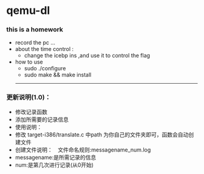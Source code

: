 # qemu-dl
### this is a homework
* record the pc ...
* about the time control :
  * change the icebp ins ,and use it to control the flag 
* how to use 
  * sudo ./configure
  * sudo make && make install 
  ***
### 更新说明(1.0)：
* 修改记录函数
* 添加所需要的记录信息
* 使用说明：
* 修改 target-i386/translate.c 中path 为你自己的文件夹即可，函数会自动创建文件
* 创建文件说明：　文件命名规则:messagename_num.log
 * messagename:是所需记录的信息
 * num:是第几次进行记录(从0开始)
